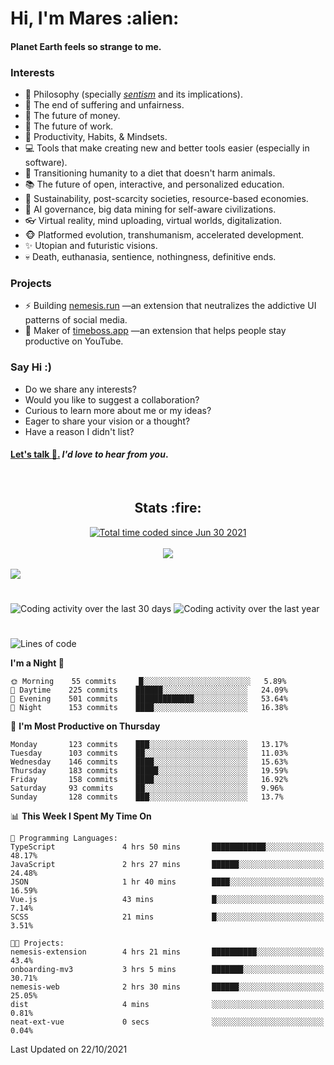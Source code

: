 <h1>Hi, I'm Mares :alien:</h1>

#### Planet Earth feels so strange to me.

### **Interests**

- 🌊 Philosophy (specially [_sentism_][sentismmedium] and its implications).
- 🎯 The end of suffering and unfairness.
- 💸 The future of money.
- 💼 The future of work.
- 🧠 Productivity, Habits, & Mindsets.
- 💻 Tools that make creating new and better tools easier (especially in software).
- 🥗 Transitioning humanity to a diet that doesn't harm animals.
- 📚 The future of open, interactive, and personalized education.
- 🌱 Sustainability, post-scarcity societies, resource-based economies.
- 🤖 AI governance, big data mining for self-aware civilizations.
- 👓 Virtual reality, mind uploading, virtual worlds, digitalization.
- 🐵 Platformed evolution, transhumanism, accelerated development.
- ✨ Utopian and futuristic visions.
- 💀 Death, euthanasia, sentience, nothingness, definitive ends.


### **Projects**

- ⚡ Building [nemesis.run](https://nemesis.run) —an extension that neutralizes the addictive UI patterns of social media.
- 💎 Maker of [timeboss.app](https://timeboss.app) —an extension that helps people stay productive on YouTube.


### **Say Hi :)**

- Do we share any interests?
- Would you like to suggest a collaboration?
- Curious to learn more about me or my ideas?
- Eager to share your vision or a thought?
- Have a reason I didn't list?

#### [Let's talk :wave:.](mailto:mareszhar@gmail.com) _I'd love to hear from you_.

[sentismmedium]: https://medium.com/@mareszhar/born-a-prisoner-a-reflection-about-life-its-struggles-and-a-plan-to-escape-d8566ce9b026

<br>

<h2 align="center">Stats :fire:</h2>

<div align="center">
  <a href="https://wakatime.com/@cfdc0e0d-4860-4b62-9ff0-cb659185525e">
    <img src="https://wakatime.com/badge/user/cfdc0e0d-4860-4b62-9ff0-cb659185525e.svg" alt="Total time coded since Jun 30 2021" />
  </a>
</div>

<br>

<div align="center">
  <img src="https://github-readme-streak-stats.herokuapp.com?user=mareszhar&theme=black-ice&hide_border=true&stroke=FFFFFF15&ring=DF8FFE&fire=DF8FFE&currStreakLabel=DF8FFE&background=1A232A&currStreakNum=86FFAB">
</div>

<!-- Add or remove this: &dates=B1AAB3FF at the end of the streak stats URL if they get bugged and aren't updating -->

<br>

<img src="https://activity-graph.herokuapp.com/graph?username=mareszhar&theme=nord&bg_color=00000000&color=979797&line=DF8FFE&point=00000000&area=true&hide_border=true">

<br>

<h1></h1>

<img src="https://wakatime.com/share/@mares/5df0ff02-9c79-41b4-b540-51dc9c65a57b.svg" alt="Coding activity over the last 30 days" />
<img src="https://wakatime.com/share/@mares/ea89ba71-f374-40af-930c-e0655909fe37.svg" alt="Coding activity over the last year" />

<h1></h1>

<!--START_SECTION:waka-->
![Lines of code](https://img.shields.io/badge/From%20Hello%20World%20I%27ve%20Written-156483%20lines%20of%20code-blue)

**I'm a Night 🦉** 

```text
🌞 Morning    55 commits     █░░░░░░░░░░░░░░░░░░░░░░░░   5.89% 
🌆 Daytime    225 commits    ██████░░░░░░░░░░░░░░░░░░░   24.09% 
🌃 Evening    501 commits    █████████████░░░░░░░░░░░░   53.64% 
🌙 Night      153 commits    ████░░░░░░░░░░░░░░░░░░░░░   16.38%

```
📅 **I'm Most Productive on Thursday** 

```text
Monday       123 commits    ███░░░░░░░░░░░░░░░░░░░░░░   13.17% 
Tuesday      103 commits    ██░░░░░░░░░░░░░░░░░░░░░░░   11.03% 
Wednesday    146 commits    ████░░░░░░░░░░░░░░░░░░░░░   15.63% 
Thursday     183 commits    █████░░░░░░░░░░░░░░░░░░░░   19.59% 
Friday       158 commits    ████░░░░░░░░░░░░░░░░░░░░░   16.92% 
Saturday     93 commits     ██░░░░░░░░░░░░░░░░░░░░░░░   9.96% 
Sunday       128 commits    ███░░░░░░░░░░░░░░░░░░░░░░   13.7%

```


📊 **This Week I Spent My Time On** 

```text
💬 Programming Languages: 
TypeScript               4 hrs 50 mins       ████████████░░░░░░░░░░░░░   48.17% 
JavaScript               2 hrs 27 mins       ██████░░░░░░░░░░░░░░░░░░░   24.48% 
JSON                     1 hr 40 mins        ████░░░░░░░░░░░░░░░░░░░░░   16.59% 
Vue.js                   43 mins             █░░░░░░░░░░░░░░░░░░░░░░░░   7.14% 
SCSS                     21 mins             █░░░░░░░░░░░░░░░░░░░░░░░░   3.51%

🐱‍💻 Projects: 
nemesis-extension        4 hrs 21 mins       ██████████░░░░░░░░░░░░░░░   43.4% 
onboarding-mv3           3 hrs 5 mins        ███████░░░░░░░░░░░░░░░░░░   30.71% 
nemesis-web              2 hrs 30 mins       ██████░░░░░░░░░░░░░░░░░░░   25.05% 
dist                     4 mins              ░░░░░░░░░░░░░░░░░░░░░░░░░   0.81% 
neat-ext-vue             0 secs              ░░░░░░░░░░░░░░░░░░░░░░░░░   0.04%

```


 Last Updated on 22/10/2021
<!--END_SECTION:waka-->
